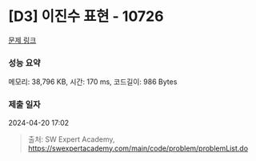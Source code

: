 # [D3] 이진수 표현 - 10726 

[문제 링크](https://swexpertacademy.com/main/code/problem/problemDetail.do?contestProbId=AXRSXf_a9qsDFAXS) 

### 성능 요약

메모리: 38,796 KB, 시간: 170 ms, 코드길이: 986 Bytes

### 제출 일자

2024-04-20 17:02



> 출처: SW Expert Academy, https://swexpertacademy.com/main/code/problem/problemList.do